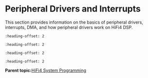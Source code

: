 # Peripheral Drivers and Interrupts

This section provides information on the basics of peripheral drivers, interrupts, DMA, and how peripheral drivers work on HiFi4 DSP.


```{include} ../topics/basics.md
:heading-offset: 2
```

```{include} ../topics/dma.md
:heading-offset: 2
```

```{include} ../topics/interrupts.md
:heading-offset: 2
```

```{include} ../topics/complete_example.md
:heading-offset: 2
```

**Parent topic:**[HiFi4 System Programming](../topics/hifi4_system_programming.md)

